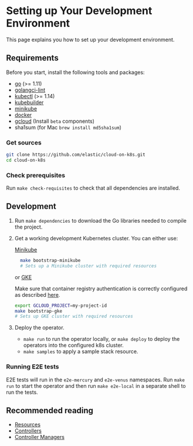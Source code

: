 # Setting up Your Development Environment

This page explains you how to set up your development environment.

## Requirements

Before you start, install the following tools and packages:

* [go](https://golang.org/dl/) (>= 1.11)
* [golangci-lint](https://github.com/golangci/golangci-lint)
* [kubectl](https://kubernetes.io/docs/tasks/tools/install-kubectl/) (>= 1.14)
* [kubebuilder](https://github.com/kubernetes-sigs/kubebuilder)
* [minikube](https://kubernetes.io/docs/tasks/tools/install-minikube/)
* [docker](https://docs.docker.com/)
* [gcloud](https://cloud.google.com/sdk/gcloud/) (Install `beta` components)
* sha1sum (for Mac `brew install md5sha1sum`)

### Get sources 

```bash
git clone https://github.com/elastic/cloud-on-k8s.git
cd cloud-on-k8s
```

### Check prerequisites

Run `make check-requisites` to check that all dependencies are installed.

## Development

1. Run `make dependencies` to download the Go libraries needed to compile the project.

2. Get a working development Kubernetes cluster. You can either use:

    [Minikube](https://kubernetes.io/docs/tasks/tools/install-minikube/#install-minikube)

    ```bash
      make bootstrap-minikube
      # Sets up a Minikube cluster with required resources
      ```

      or [GKE](https://cloud.google.com/kubernetes-engine/)

      Make sure that container registry authentication is correctly configured as described [here](https://cloud.google.com/container-registry/docs/advanced-authentication).

      ```bash
      export GCLOUD_PROJECT=my-project-id
      make bootstrap-gke
      # Sets up GKE cluster with required resources
      ```

3. Deploy the operator.

   * `make run` to run the operator locally, or `make deploy` to deploy the operators into the configured k8s cluster.
   * `make samples` to apply a sample stack resource.

### Running E2E tests

E2E tests will run in the `e2e-mercury` and `e2e-venus` namespaces.
Run `make run` to start the operator and then run `make e2e-local` in a separate shell to run the tests.

## Recommended reading

* [Resources](https://book.kubebuilder.io/basics/what_is_a_resource.html)
* [Controllers](https://book.kubebuilder.io/basics/what_is_a_controller.html)
* [Controller Managers](https://book.kubebuilder.io/basics/what_is_the_controller_manager.html)
